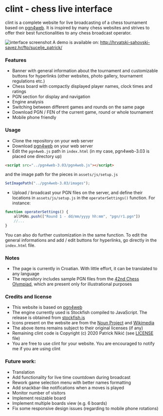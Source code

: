 # clint - chess live interface
clint is a complete website for live broadcasting of a chess tournament based on [pgn4web][2]. It is inspired by many chess websites and strives to offer their best functionalities to any chess broadcast operator.

![interface screenshot][1]
A demo is available on: http://hrvatski-sahovski-savez.hr/ftp/sucelje_patrick/

### Features
* Banner with general information about the tournament and customizable buttons for hyperlinks (other websites, photo gallery, tournament regulations etc.) 
* Chess board with compactly displayed player names, clock times and ratings
* PGN section for display and navigation
* Engine analysis
* Switching between different games and rounds on the same page
* Download PGN / FEN of the current game, round or whole tournament
* Mobile phone friendly

### Usage
* Clone the repository on your web server
* Download [pgn4web][2] on your web server
* Edit the `pgn4web.js` path in `index.html` (in my case, pgn4web-3.03 is placed one directory up)
```html
<script src="../pgn4web-3.03/pgn4web.js"></script>
```
and the image path for the pieces in `assets/js/setup.js`
```javascript
SetImagePath("../pgn4web-3.03/images");
```

* Upload / broadcast your PGN files on the server, and define their locations in `assets/js/setup.js` in the `operaterSettings()` function. For instance:
```javascript
function operaterSettings() {
    allPGNs.push(["Round 1 - dd/mm/yyyy hh:mm", "pgn/r1.pgn"])
    //...
}
```
You can also do further customization in the same function. To edit the general informations and add / edit buttons for hyperlinks, go directly in the `index.html` file.

### Notes
* The page is currently in Croatian. With little effort, it can be translated to any language
* The repository includes sample PGN files from the [42nd Chess Olympiad][4], which are present only for illustrational purposes

### Credits and license
* This website is based on [pgn4web][2]
* The engine currently used is Stockfish compiled to JavaScript. The release is obtained from [stockfish.js][3]
* Icons present on the website are from the [Noun Project][5] and [Wikimedia][6]
* The above items remains subject to their original licenses (if any)
* Remaining clint code is Copyright (c) 2020 Patrick Nikić (see [LICENSE][7] file)
* You are free to use clint for your website. You are encouraged to notify me if you are using clint

### Future work:
* Translation
* Add functionality for live time countdown during broadcast
* Rework game selection menu with better names formatting
* Add snackbar-like notifications when a moves is played
* Monitor number of visitors
* Implement resizable board
* Implement multiple boards view (e.g. 6 boards)
* Fix some responsive design issues (regarding to mobile phone rotations)

[1]: https://i.imgur.com/10SCn7c.png
[2]: http://pgn4web.casaschi.net/
[3]: https://github.com/niklasf/stockfish.js
[4]: https://en.wikipedia.org/wiki/42nd_Chess_Olympiad
[5]: https://thenounproject.com/
[6]: https://www.wikimedia.org/
[7]: https://github.com/pnikic/clint/blob/master/LICENSE
